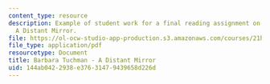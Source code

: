 ```yaml
---
content_type: resource
description: Example of student work for a final reading assignment on Barbara Tuchman's
  A Distant Mirror.
file: https://ol-ocw-studio-app-production.s3.amazonaws.com/courses/21h-306-the-emergence-of-europe-500-1300-fall-2003/144ab0422938e37631479439658d226d_medievaltuchman.pdf
file_type: application/pdf
resourcetype: Document
title: Barbara Tuchman - A Distant Mirror
uid: 144ab042-2938-e376-3147-9439658d226d
---
```

